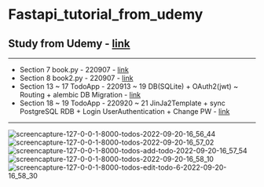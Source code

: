 # Fastapi_tutorial_from_udemy
## Study from Udemy - [link](https://www.udemy.com/course/fastapi-the-complete-course/)
---
- Section 7 book.py - 220907 - [link](https://github.com/JYPark-Code/fast_api_tutorial_udemy/tree/Main/Projects/Book_Project/books.py)
- Section 8 book2.py - 220907 - [link](https://github.com/JYPark-Code/fast_api_tutorial_udemy/tree/Main/Projects/Book_Project/books2.py)
- Section 13 ~ 17 TodoApp - 220913 ~ 19 DB(SQLite) + OAuth2(jwt) ~ Routing + alembic DB Migration - [link](https://github.com/JYPark-Code/fast_api_tutorial_udemy/tree/Main/Projects/Alembic_Project)
- Section 18 ~ 19 TodoApp - 220920 ~ 21 JinJa2Template + sync PostgreSQL RDB + Login UserAuthentication + Change PW - [link](https://github.com/JYPark-Code/fast_api_tutorial_udemy/tree/Main/Projects/Web_Project)
---
![screencapture-127-0-0-1-8000-todos-2022-09-20-16_56_44](https://user-images.githubusercontent.com/17328659/191201381-c05c35c0-3764-427a-a133-817c2fe40ff7.png)
![screencapture-127-0-0-1-8000-todos-2022-09-20-16_57_02](https://user-images.githubusercontent.com/17328659/191201396-f65ad53b-e691-4e86-b79b-290847a00fff.png)
![screencapture-127-0-0-1-8000-todos-add-todo-2022-09-20-16_57_54](https://user-images.githubusercontent.com/17328659/191201403-5e399d79-9914-4b0f-8c94-9ac77a7fc60e.png)
![screencapture-127-0-0-1-8000-todos-2022-09-20-16_58_10](https://user-images.githubusercontent.com/17328659/191201415-73b5ab38-0c33-4525-9a94-4095d5155549.png)
![screencapture-127-0-0-1-8000-todos-edit-todo-6-2022-09-20-16_58_30](https://user-images.githubusercontent.com/17328659/191201423-50ad7295-680c-4358-99c2-405efefa4a4f.png)
